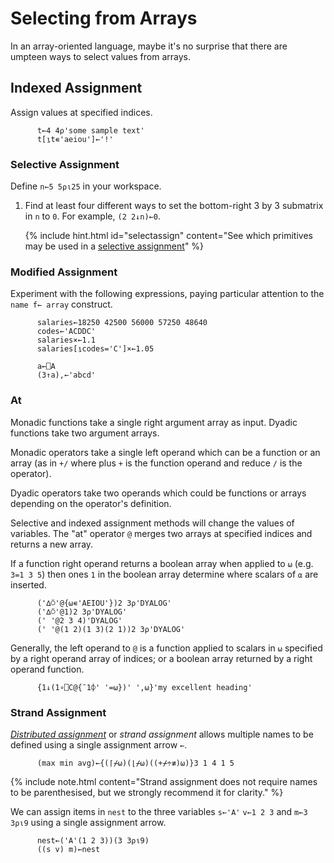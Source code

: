 # Selecting from Arrays
In an array-oriented language, maybe it's no surprise that there are umpteen ways to select values from arrays.

## Indexed Assignment
Assign values at specified indices.

```APL
      t←4 4⍴'some sample text'
      t[⍸t∊'aeiou']←'!'
```

### Selective Assignment
Define `n←5 5⍴⍳25` in your workspace.

1. Find at least four different ways to set the bottom-right 3 by 3 submatrix in `n` to `0`.
    For example, `(2 2↓n)←0`.

    {% include hint.html id="selectassign" content="See which primitives may be used in a <a href='http://help.dyalog.com/18.0/#Language/Primitive%20Functions/Assignment%20Selective.htm?Highlight=selective%20assignment'>selective assignment</a>" %}

### Modified Assignment
Experiment with the following expressions, paying particular attention to the `name f← array` construct.

```APL
      salaries←18250 42500 56000 57250 48640
      codes←'ACDDC'
      salaries×←1.1
      salaries[⍸codes='C']×←1.05

      a←⎕A
      (3↑a),←'abcd'
```

### At
Monadic functions take a single right argument array as input. Dyadic functions take two argument arrays.

Monadic operators take a single left operand which can be a function or an array (as in `+/` where plus `+` is the function operand and reduce `/` is the operator). 

Dyadic operators take two operands which could be functions or arrays depending on the operator's definition.

Selective and indexed assignment methods will change the values of variables. The "at" operator `@` merges two arrays at specified indices and returns a new array.

If a function right operand returns a boolean array when applied to `⍵` (e.g. `3=1 3 5`) then ones `1` in the boolean array determine where scalars of `⍺` are inserted.

```APL
      ('∆⍥'@{⍵∊'AEIOU'})2 3⍴'DYALOG'
      ('∆⍥'@1)2 3⍴'DYALOG'
      (' '@2 3 4)'DYALOG'
      (' '@(1 2)(1 3)(2 1))2 3⍴'DYALOG'
```

Generally, the left operand to `@` is a function applied to scalars in `⍵` specified by a right operand array of indices; or a boolean array returned by a right operand function. 

```APL
      {1↓(1∘⎕C@{¯1⌽' '=⍵})' ',⍵}'my excellent heading'
```

### Strand Assignment
[*Distributed assignment*]() or *strand assignment* allows multiple names to be defined using a single assignment arrow `←`.

```APL
      (max min avg)←{(⌈⌿⍵)(⌊⌿⍵)((+⌿÷≢)⍵)}3 1 4 1 5
```

{% include note.html content="Strand assignment does not require names to be parenthesised, but we strongly recommend it for clarity." %}

We can assign items in `nest` to the three variables `s←'A'` `v←1 2 3` and `m←3 3⍴⍳9` using a single assignment arrow.


```APL
      nest←('A'(1 2 3))(3 3⍴⍳9)
      ((s v) m)←nest
```
